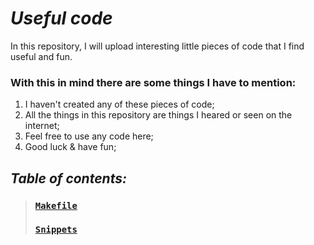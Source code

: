 # ***Useful code***

In this repository, I will upload interesting little pieces of code that I find useful and fun.

### With this in mind there are some things I have to mention:
1. I haven't created any of these pieces of code;
2. All the things in this repository are things I heared or seen on the internet;
3. Feel free to use any code here;
4. Good luck & have fun;
## *Table of contents:*
>### [`Makefile`](https://github.com/GeorgePopescu318/Useful/tree/main/Makefile)
>### [`Snippets`](https://github.com/GeorgePopescu318/Useful/tree/main/Snippets)
